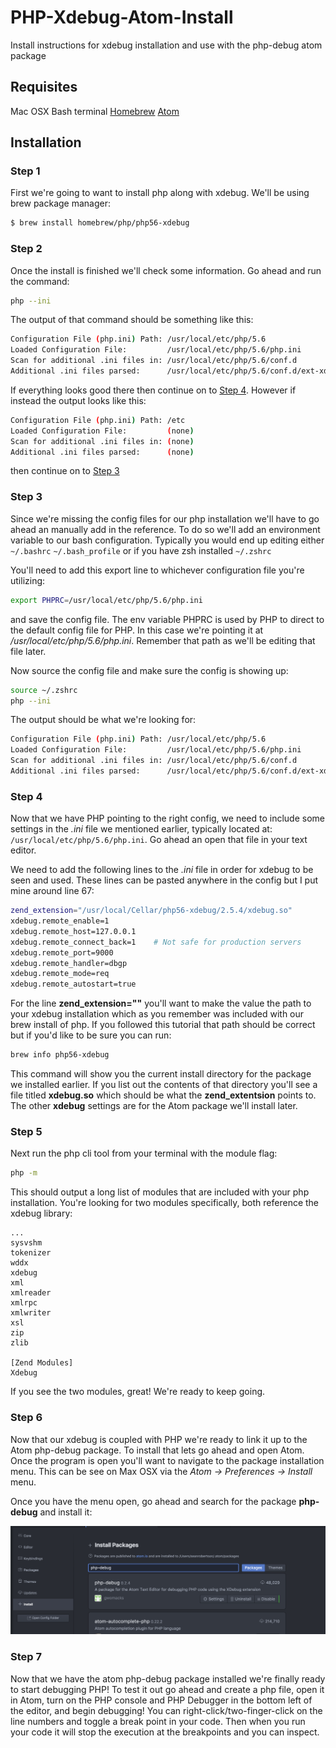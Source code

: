 # PHP-Xdebug-Atom-Install
Install instructions for xdebug installation and use with the php-debug atom package

## Requisites
Mac OSX
Bash terminal
[Homebrew](https://brew.sh/)
[Atom](https://atom.io)

## Installation

### Step 1
First we're going to want to install php along with xdebug. We'll be using brew package manager:

```bash
$ brew install homebrew/php/php56-xdebug
```

### Step 2
Once the install is finished we'll check some information. Go ahead and run the command:
```bash
php --ini
```

The output of that command should be something like this:

```bash
Configuration File (php.ini) Path: /usr/local/etc/php/5.6
Loaded Configuration File:         /usr/local/etc/php/5.6/php.ini
Scan for additional .ini files in: /usr/local/etc/php/5.6/conf.d
Additional .ini files parsed:      /usr/local/etc/php/5.6/conf.d/ext-xdebug.ini
```

If everything looks good there then continue on to [Step 4](). However if instead the output looks like this:

```bash
Configuration File (php.ini) Path: /etc
Loaded Configuration File:         (none)
Scan for additional .ini files in: (none)
Additional .ini files parsed:      (none)
```

then continue on to [Step 3]()

### Step 3
Since we're missing the config files for our php installation we'll have to go ahead an manually add in the reference. To do so we'll add an environment variable to our bash configuration. Typically you would end up editing either ```~/.bashrc``` ```~/.bash_profile``` or if you have zsh installed ```~/.zshrc```

You'll need to add this export line to whichever configuration file you're utilizing:

```bash
export PHPRC=/usr/local/etc/php/5.6/php.ini
```

and save the config file. The env variable PHPRC is used by PHP to direct to the default config file for PHP. In this case we're pointing it at */usr/local/etc/php/5.6/php.ini*. Remember that path as we'll be editing that file later.

Now source the config file and make sure the config is showing up:

```bash
source ~/.zshrc
php --ini
```

The output should be what we're looking for:

```bash
Configuration File (php.ini) Path: /usr/local/etc/php/5.6
Loaded Configuration File:         /usr/local/etc/php/5.6/php.ini
Scan for additional .ini files in: /usr/local/etc/php/5.6/conf.d
Additional .ini files parsed:      /usr/local/etc/php/5.6/conf.d/ext-xdebug.ini
```

### Step 4
Now that we have PHP pointing to the right config, we need to include some settings in the *.ini* file we mentioned earlier, typically located at: ```/usr/local/etc/php/5.6/php.ini```. Go ahead an open that file in your text editor.

We need to add the following lines to the *.ini* file in order for xdebug to be seen and used. These lines can be pasted anywhere in the config but I put mine around line 67:

```bash
zend_extension="/usr/local/Cellar/php56-xdebug/2.5.4/xdebug.so"
xdebug.remote_enable=1
xdebug.remote_host=127.0.0.1
xdebug.remote_connect_back=1    # Not safe for production servers
xdebug.remote_port=9000
xdebug.remote_handler=dbgp
xdebug.remote_mode=req
xdebug.remote_autostart=true
```

For the line **zend_extension=""** you'll want to make the value the path to your xdebug installation which as you remember was included with our brew install of php. If you followed this tutorial that path should be correct but if you'd like to be sure you can run:

```bash
brew info php56-xdebug
```

This command will show you the current install directory for the package we installed earlier. If you list out the contents of that directory you'll see a file titled **xdebug.so** which should be what the **zend_extentsion** points to. The other **xdebug** settings are for the Atom package we'll install later.

### Step 5

Next run the php cli tool from your terminal with the module flag:

```bash
php -m
```

This should output a long list of modules that are included with your php installation. You're looking for two modules specifically, both reference the xdebug library:

```
...
sysvshm
tokenizer
wddx
xdebug
xml
xmlreader
xmlrpc
xmlwriter
xsl
zip
zlib

[Zend Modules]
Xdebug
```

If you see the two modules, great! We're ready to keep going.

### Step 6
Now that our xdebug is coupled with PHP we're ready to link it up to the Atom php-debug package. To install that lets go ahead and open Atom. Once the program is open you'll want to navigate to the package installation menu. This can be see on Max OSX via the *Atom -> Preferences -> Install* menu.

Once you have the menu open, go ahead and search for the package **php-debug** and install it:

![alt text](atom-php-debug.png "Atom php-debug package")

### Step 7
Now that we have the atom php-debug package installed we're finally ready to start debugging PHP! To test it out go ahead and create a php file, open it in Atom, turn on the PHP console and PHP Debugger in the bottom left of the editor, and begin debugging! You can right-click/two-finger-click on the line numbers and toggle a break point in your code. Then when you run your code it will stop the execution at the breakpoints and you can inspect.
